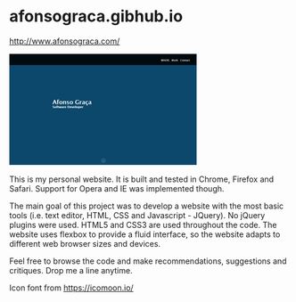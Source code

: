afonsograca.gibhub.io
==================
http://www.afonsograca.com/

![ScreenShot](imgs/afonso_graca.png?raw=true "website screen shot")

This is my personal website. It is built and tested in Chrome, Firefox and Safari. Support for Opera and IE was implemented though.

The main goal of this project was to develop a website with the most basic tools (i.e. text editor, HTML, CSS and Javascript - JQuery). No jQuery plugins were used. HTML5 and CSS3 are used throughout the code. The website uses flexbox to provide a fluid interface, so the website adapts to different web browser sizes and devices.

Feel free to browse the code and make recommendations, suggestions and critiques. Drop me a line anytime.

Icon font from https://icomoon.io/
